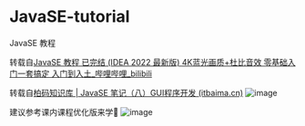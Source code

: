 # JavaSE-tutorial
JavaSE 教程

转载自[JavaSE 教程 已完结 (IDEA 2022 最新版) 4K蓝光画质+杜比音效 零基础入门一套搞定 入门到入土_哔哩哔哩_bilibili](https://www.bilibili.com/video/BV1YP4y1o75f/)

转载自[柏码知识库 | JavaSE 笔记（八）GUI程序开发 (itbaima.cn)](https://www.itbaima.cn/document/qs7gqok56gzc6idr)
![image](https://github.com/Sciencekex/JavaSE-tutorial/blob/main/img/PixPin_2024-08-04_11-05-30.jpg)

建议参考课内课程优化版来学🤔
![image](https://github.com/Sciencekex/JavaSE-tutorial/blob/main/img/%E8%AF%BE%E7%A8%8B%E7%BB%93%E6%9E%84-%E4%BC%98%E5%8C%96%E7%89%88%20-%20%E5%89%AF%E6%9C%AC.png)
